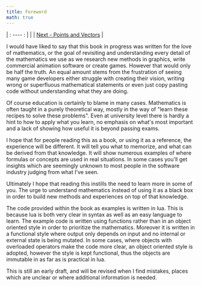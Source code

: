```yaml
---
title: Foreword
math: true
---
```


| : ---- : |
| | [Next - Points and Vectors](1-points-and-vectors.html) |

I would have liked to say that this book in progress was written for the love of mathematics, or the goal of revisiting and understanding every detail of the mathematics we use as we research new methods in graphics, write commercial animation software or create games. However that would only be half the truth. An equal amount stems from the frustration of seeing many game developers either struggle with creating their vision, writing wrong or superfluous mathematical statements or even just copy pasting code without understanding what they are doing.

Of course education is certainly to blame in many cases. Mathematics is often taught in a purely theoretical way, mostly in the way of "learn these recipes to solve these problems". Even at university level there is hardly a hint to how to apply what you learn, no emphasis on what's most important and a lack of showing how useful it is beyond passing exams.

I hope that for people reading this as a book, or using it as a reference, the experience will be different. It will tell you what to memorize, and what can be derived from that knowledge. It will show numerous examples of where formulas or concepts are used in real situations. In some cases you'll get insights which are seemingly unknown to most people in the software industry judging from what I've seen.

Ultimately I hope that reading this instills the need to learn more in some of you. The urge to understand mathematics instead of using it as a black box in order to build new methods and experiences on top of that knowledge.

The code provided within the book as examples is written in lua. This is because lua is both very clear in syntax as well as an easy language to learn. The example code is written using functions rather than in an object oriented style in order to prioritize the mathematics. Moreover it is written in a functional style where output only depends on input and no internal or external state is being mutated. In some cases, where objects with overloaded operators make the code more clear, an object oriented style is adopted, however the style is kept functional, thus the objects are immutable in as far as is practical in lua.

This is still an early draft, and will be revised when I find mistakes, places which are unclear or where additional information is needed.
